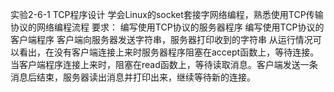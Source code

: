 实验2-6-1 TCP程序设计
学会Linux的socket套接字网络编程，熟悉使用TCP传输协议的网络编程流程
要求：
编写使用TCP协议的服务器程序
编写使用TCP协议的客户端程序
客户端向服务器发送字符串，服务器打印收到的字符串
从运行情况可以看出，在没有客户端连接上来时服务器程序阻塞在accept函数上，等待连接。当客户端程序连接上来时，阻塞在read函数上，等待读取消息。客户端发送一条消息后结束，服务器读出消息并打印出来，继续等待新的连接。
